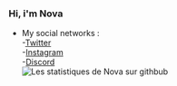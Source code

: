 ### Hi, i'm Nova

- My social networks :\
-[Twitter](https://twitter.com/dieuexe)\
-[Instagram](https://www.instagram.com/novaw3b/)\
-[Discord](https://discord.com/users/763737904769531905)\
![Les statistiques de Nova sur githbub](https://github-readme-stats.vercel.app/api?username=novaongithub&snow_icons=true&hide=%5B%22prs%22,%22issues%22,%22contribs%22%5D"])
